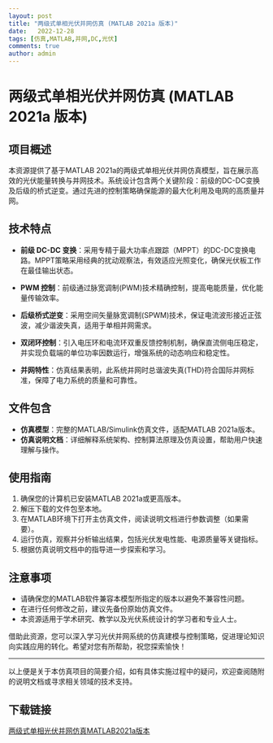 ```yaml
---
layout: post
title: "两级式单相光伏并网仿真 (MATLAB 2021a 版本)"
date:   2022-12-28
tags: [仿真,MATLAB,并网,DC,光伏]
comments: true
author: admin
---
```

# 两级式单相光伏并网仿真 (MATLAB 2021a 版本)

## 项目概述

本资源提供了基于MATLAB 2021a的两级式单相光伏并网仿真模型，旨在展示高效的光伏能量转换与并网技术。系统设计包含两个关键阶段：前级的DC-DC变换及后级的桥式逆变。通过先进的控制策略确保能源的最大化利用及电网的高质量并网。

## 技术特点

- **前级 DC-DC 变换**：采用专精于最大功率点跟踪（MPPT）的DC-DC变换电路。MPPT策略采用经典的扰动观察法，有效适应光照变化，确保光伏板工作在最佳输出状态。
  
- **PWM 控制**：前级通过脉宽调制(PWM)技术精确控制，提高电能质量，优化能量传输效率。
  
- **后级桥式逆变**：采用空间矢量脉宽调制(SPWM)技术，保证电流波形接近正弦波，减少谐波失真，适用于单相并网需求。
  
- **双闭环控制**：引入电压环和电流环双重反馈控制机制，确保直流侧电压稳定，并实现负载端的单位功率因数运行，增强系统的动态响应和稳定性。
  
- **并网特性**：仿真结果表明，此系统并网时总谐波失真(THD)符合国际并网标准，保障了电力系统的质量和可靠性。

## 文件包含

- **仿真模型**：完整的MATLAB/Simulink仿真文件，适配MATLAB 2021a版本。
- **仿真说明文档**：详细解释系统架构、控制算法原理及仿真设置，帮助用户快速理解与操作。

## 使用指南

1. 确保您的计算机已安装MATLAB 2021a或更高版本。
2. 解压下载的文件包至本地。
3. 在MATLAB环境下打开主仿真文件，阅读说明文档进行参数调整（如果需要）。
4. 运行仿真，观察并分析输出结果，包括光伏发电性能、电源质量等关键指标。
5. 根据仿真说明文档中的指导进一步探索和学习。

## 注意事项

- 请确保您的MATLAB软件兼容本模型所指定的版本以避免不兼容性问题。
- 在进行任何修改之前，建议先备份原始仿真文件。
- 本资源适用于学术研究、教学以及光伏系统设计的学习者和专业人士。

借助此资源，您可以深入学习光伏并网系统的仿真建模与控制策略，促进理论知识向实践应用的转化。希望对您有所帮助，祝您探索愉快！

---

以上便是关于本仿真项目的简要介绍，如有具体实施过程中的疑问，欢迎查阅随附的说明文档或寻求相关领域的技术支持。

## 下载链接

[两级式单相光伏并网仿真MATLAB2021a版本](https://pan.quark.cn/s/e9d242ddfc9d)